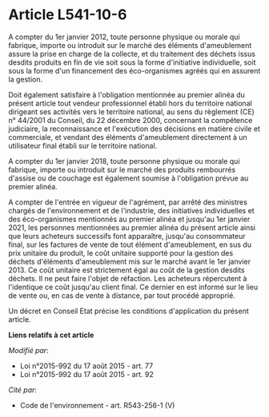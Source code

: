 # Article L541-10-6

A compter du 1er janvier 2012, toute personne physique ou morale qui fabrique, importe ou introduit sur le marché des
éléments d'ameublement assure la prise en charge de la collecte, et du traitement des déchets issus desdits produits en fin
de vie soit sous la forme d'initiative individuelle, soit sous la forme d'un financement des éco-organismes agréés qui en
assurent la gestion.

Doit également satisfaire à l'obligation mentionnée au premier alinéa du présent article tout vendeur professionnel établi
hors du territoire national dirigeant ses activités vers le territoire national, au sens du règlement (CE) n° 44/2001 du
Conseil, du 22 décembre 2000, concernant la compétence judiciaire, la reconnaissance et l'exécution des décisions en matière
civile et commerciale, et vendant des éléments d'ameublement directement à un utilisateur final établi sur le territoire
national.

A compter du 1er janvier 2018, toute personne physique ou morale qui fabrique, importe ou introduit sur le marché des
produits rembourrés d'assise ou de couchage est également soumise à l'obligation prévue au premier alinéa.

A compter de l'entrée en vigueur de l'agrément, par arrêté des ministres chargés de l'environnement et de l'industrie, des
initiatives individuelles et des éco-organismes mentionnés au premier alinéa et jusqu'au 1er janvier 2021, les personnes
mentionnées au premier alinéa du présent article ainsi que leurs acheteurs successifs font apparaître, jusqu'au consommateur
final, sur les factures de vente de tout élément d'ameublement, en sus du prix unitaire du produit, le coût unitaire supporté
pour la gestion des déchets d'éléments d'ameublement mis sur le marché avant le 1er janvier 2013. Ce coût unitaire est
strictement égal au coût de la gestion desdits déchets. Il ne peut faire l'objet de réfaction. Les acheteurs répercutent à
l'identique ce coût jusqu'au client final. Ce dernier en est informé sur le lieu de vente ou, en cas de vente à distance, par
tout procédé approprié. 

Un décret en Conseil Etat précise les conditions d'application du présent article.

**Liens relatifs à cet article**

_Modifié par_:

  - Loi n°2015-992 du 17 août 2015 - art. 77
  - Loi n°2015-992 du 17 août 2015 - art. 92

_Cité par_:

  - Code de l'environnement - art. R543-256-1 (V)
